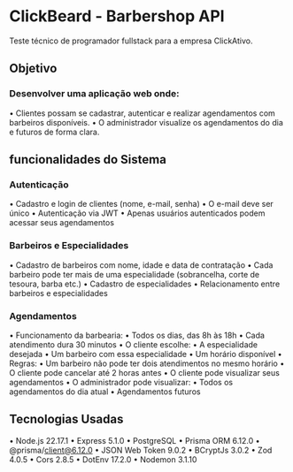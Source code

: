 # ClickBeard - Barbershop API
Teste técnico de programador fullstack para a empresa ClickAtivo.

## Objetivo
### Desenvolver uma aplicação web onde:
• Clientes possam se cadastrar, autenticar e realizar agendamentos com barbeiros disponíveis.
• O administrador visualize os agendamentos do dia e futuros de forma clara.

## funcionalidades do Sistema
### Autenticação
• Cadastro e login de clientes (nome, e-mail, senha)
• O e-mail deve ser único
• Autenticação via JWT
• Apenas usuários autenticados podem acessar seus agendamentos
### Barbeiros e Especialidades
• Cadastro de barbeiros com nome, idade e data de contratação
• Cada barbeiro pode ter mais de uma especialidade (sobrancelha, corte de tesoura, barba etc.)
• Cadastro de especialidades
• Relacionamento entre barbeiros e especialidades
### Agendamentos
• Funcionamento da barbearia:
  • Todos os dias, das 8h às 18h
  • Cada atendimento dura 30 minutos
• O cliente escolhe:
  • A especialidade desejada
  • Um barbeiro com essa especialidade
  • Um horário disponível
• Regras:
  • Um barbeiro não pode ter dois atendimentos no mesmo horário
  • O cliente pode cancelar até 2 horas antes
  • O cliente pode visualizar seus agendamentos
• O administrador pode visualizar:
  • Todos os agendamentos do dia atual 
  • Agendamentos futuros 

## Tecnologias Usadas
• Node.js 22.17.1
• Express 5.1.0
• PostgreSQL
• Prisma ORM 6.12.0
• @prisma/client@6.12.0
• JSON Web Token 9.0.2
• BCryptJs 3.0.2
• Zod 4.0.5
• Cors 2.8.5
• DotEnv 17.2.0
• Nodemon 3.1.10